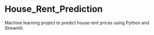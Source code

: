 # House_Rent_Prediction
Machine learning project to predict house rent prices using Python and Streamlit.
